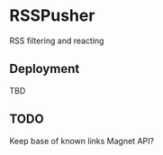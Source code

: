 # RSSPusher
RSS filtering and reacting

## Deployment
TBD

## TODO
Keep base of known links
Magnet API?

